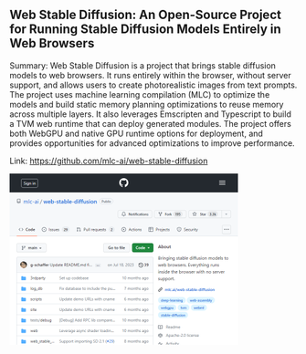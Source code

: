 ## Web Stable Diffusion: An Open-Source Project for Running Stable Diffusion Models Entirely in Web Browsers
Summary: Web Stable Diffusion is a project that brings stable diffusion models to web browsers. It runs entirely within the browser, without server support, and allows users to create photorealistic images from text prompts. The project uses machine learning compilation (MLC) to optimize the models and build static memory planning optimizations to reuse memory across multiple layers. It also leverages Emscripten and Typescript to build a TVM web runtime that can deploy generated modules. The project offers both WebGPU and native GPU runtime options for deployment, and provides opportunities for advanced optimizations to improve performance.

Link: https://github.com/mlc-ai/web-stable-diffusion

<img src="/img/6407f24f-26cf-45d0-b92e-b1ba2189e63b.png" width="400" />
<br/><br/>
